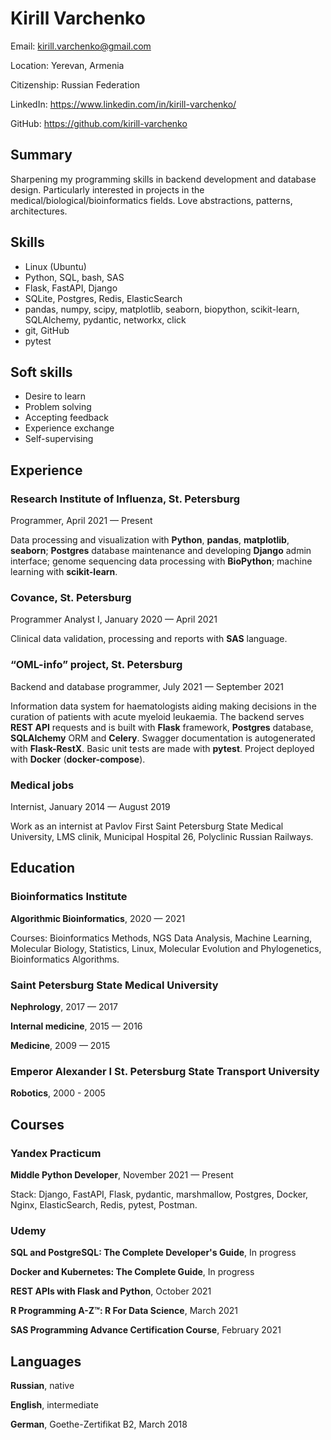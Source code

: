 # Kirill Varchenko

Email: kirill.varchenko@gmail.com

Location: Yerevan, Armenia

Citizenship: Russian Federation

LinkedIn: https://www.linkedin.com/in/kirill-varchenko/

GitHub: https://github.com/kirill-varchenko

## Summary

Sharpening my programming skills in backend development and database design. Particularly interested in projects in the medical/biological/bioinformatics fields. Love abstractions, patterns, architectures.

## Skills

- Linux (Ubuntu)
- Python, SQL, bash, SAS
- Flask, FastAPI, Django
- SQLite, Postgres, Redis, ElasticSearch
- pandas, numpy, scipy, matplotlib, seaborn, biopython, scikit-learn, SQLAlchemy, pydantic, networkx, click
- git, GitHub
- pytest

## Soft skills

- Desire to learn
- Problem solving
- Accepting feedback
- Experience exchange
- Self-supervising

## Experience

### Research Institute of Influenza, St. Petersburg

Programmer, April 2021 — Present

Data processing and visualization with **Python**, **pandas**, **matplotlib**, **seaborn**; **Postgres** database maintenance and developing **Django** admin interface; genome sequencing data processing with **BioPython**; machine learning with **scikit-learn**.

### Covance, St. Petersburg

Programmer Analyst I, January 2020 — April 2021

Clinical data validation, processing and reports with **SAS** language.

### “OML-info” project, St. Petersburg

Backend and database programmer, July 2021 — September 2021

Information data system for haematologists aiding making decisions in the curation of patients with acute myeloid leukaemia. The backend serves **REST API** requests and is built with **Flask** framework, **Postgres** database, **SQLAlchemy** ORM and **Celery**. Swagger documentation is autogenerated with **Flask-RestX**. Basic unit tests are made with **pytest**. Project deployed with **Docker** (**docker-compose**).

### Medical jobs

Internist, January 2014 — August 2019

Work as an internist at Pavlov First Saint Petersburg State Medical University, LMS clinik, Municipal Hospital 26, Polyclinic Russian Railways.

## Education

### Bioinformatics Institute

**Algorithmic Bioinformatics**, 2020 — 2021

Courses: Bioinformatics Methods, NGS Data Analysis, Machine Learning, Molecular Biology, Statistics, Linux, Molecular Evolution and Phylogenetics, Bioinformatics Algorithms.

### Saint Petersburg State Medical University

**Nephrology**, 2017 — 2017

**Internal medicine**, 2015 — 2016

**Medicine**, 2009 — 2015

### Emperor Alexander I St. Petersburg State Transport University

**Robotics**, 2000 - 2005

## Courses

### Yandex Practicum

**Middle Python Developer**, November 2021 — Present

Stack: Django, FastAPI, Flask, pydantic, marshmallow, Postgres, Docker, Nginx, ElasticSearch, Redis, pytest, Postman.

### Udemy

**SQL and PostgreSQL: The Complete Developer's Guide**, In progress

**Docker and Kubernetes: The Complete Guide**, In progress

**REST APIs with Flask and Python**, October 2021

**R Programming A-Z™: R For Data Science**, March 2021

**SAS Programming Advance Certification Course**, February 2021

## Languages

**Russian**, native

**English**, intermediate

**German**, Goethe-Zertifikat B2, March 2018
